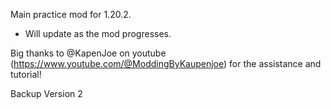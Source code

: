 Main practice mod for 1.20.2.

- Will update as the mod progresses.


Big thanks to @KapenJoe on youtube (https://www.youtube.com/@ModdingByKaupenjoe) for the assistance and tutorial!

Backup Version 2
